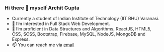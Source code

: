 ### Hi there 👋 myself Archit Gupta

<!--
**Archit985/Archit985** is a ✨ _special_ ✨ repository because its `README.md` (this file) appears on your GitHub profile.

Here are some ideas to get you started:

- 🔭 I’m currently working on ...
- 🌱 I’m currently learning ...
- 👯 I’m looking to collaborate on ...
- 🤔 I’m looking for help with ...
- 💬 Ask me about ...
- 📫 How to reach me: ...
- 😄 Pronouns: ...
- ⚡ Fun fact: ...
-->
- Currently a student of Indian Institute of Technology (IIT BHU) Varanasi.
- 👀 I’m interested in Full Stack Web Development.
- 🌱 I’m proficient in Data Structures and Algorithms, ReactJS, HTML5, CSS, SCSS, Bootstrap, Firebase, MySQL, NodeJS, MongoDB and Express.
- 📫 You can reach me via [email](mailto:archit.gupta.cd.che19@iitbhu.ac.in)
